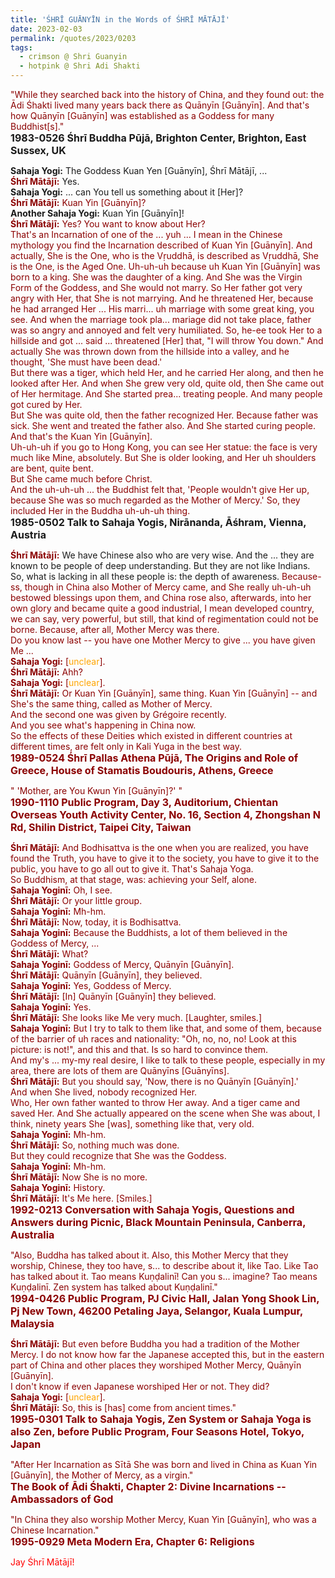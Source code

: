 ```yaml
---
title: 'ŚHRĪ GUĀNYĪN in the Words of ŚHRĪ MĀTĀJĪ'
date: 2023-02-03
permalink: /quotes/2023/0203
tags:
  - crimson @ Shri Guanyin
  - hotpink @ Shri Adi Shakti
---
```


<div class="para-divider"></div>

<p>
<font color="DarkRed">"While they searched back into the history of China, and they found out: the Ādi Śhakti lived many years back there as Quānyīn [Guānyīn]. And that's how Quānyīn [Guānyīn] was established as a Goddess for many Buddhist[s]."</font><br>
<font size="+0"><b>1983-0526 Śhrī Buddha Pūjā, Brighton Center, Brighton, East Sussex, UK</b></font>
</p>

<div class="para-divider"></div>

<p>
<b>Sahaja Yogi:</b> The Goddess Kuan Yen [Guānyīn], Śhrī Mātājī, ...<br>
<font color="DarkRed"><b>Śhrī Mātājī:</b></font> Yes.<br>
<b>Sahaja Yogi:</b> ... can You tell us something about it [Her]?<br>
<font color="DarkRed"><b>Śhrī Mātājī:</b></font> <font color="DarkRed"> Kuan Yin [Guānyīn]?</font><br>
<b>Another Sahaja Yogi:</b> Kuan Yin [Guānyīn]!<br>
<font color="DarkRed"><b>Śhrī Mātājī:</b></font> <font color="DarkRed">Yes? You want to know about Her?<br>
That's an Incarnation of one of the ... yuh ... I mean in the Chinese mythology you find the Incarnation described of Kuan Yin [Guānyīn]. And actually, She is the One, who is the Vṛuddhā, is described as Vṛuddhā, She is the One, is the Aged One. Uh-uh-uh because uh Kuan Yin [Guānyīn] was born to a king. She was the daughter of a king. And She was the Virgin Form of the Goddess, and She would not marry. So Her father got very angry with Her, that She is not marrying. And he threatened Her, because he had arranged Her ... His marri... uh marriage with some great king, you see. And when the marriage took pla... mariage did not take place, father was so angry and annoyed and felt very humiliated. So, he-ee took Her to a hillside and got ... said ... threatened [Her] that, "I will throw You down." And actually She was thrown down from the hillside into a valley, and he thought, 'She must have been dead.'<br>
But there was a tiger, which held Her, and he carried Her along, and then he looked after Her. And when She grew very old, quite old, then She came out of Her hermitage. And She started prea... treating people. And many people got cured by Her.<br>
But She was quite old, then the father recognized Her. Because father was sick. She went and treated the father also. And She started curing people.<br>
And that's the Kuan Yin [Guānyīn].<br>
Uh-uh-uh if you go to Hong Kong, you can see Her statue: the face is very much like Mine, absolutely. But She is older looking, and Her uh shoulders are bent, quite bent.<br>
But She came much before Christ.<br>
And the uh-uh-uh ... the Buddhist felt that, 'People wouldn't give Her up, because She was so much regarded as the Mother of Mercy.' So, they included Her in the Buddha uh-uh-uh thing.</font><br>
<font size="+0"><b>1985-0502 Talk to Sahaja Yogis, Nirānanda, Āśhram, Vienna, Austria</b></font>
</p>

<div class="para-divider"></div>

<p>
<font color="DarkRed"><b>Śhrī Mātājī:</b></font> We have Chinese also who are very wise. And the ... they are known to be people of deep understanding. But they are not like Indians.<br>
So, what is lacking in all these people is: the depth of awareness. <font color="DarkRed">Because-ss, though in China also Mother of Mercy came, and She really uh-uh-uh bestowed blessings upon them, and China rose also, afterwards, into her own glory and became quite a good industrial, I mean developed country, we can say, very powerful, but still, that kind of regimentation could not be borne. Because, after all, Mother Mercy was there.</font><br>
<font color="DarkRed"><font color="DarkRed">Do you know last -- you have one Mother Mercy to give ... you have given Me ...</font><br>
<b>Sahaja Yogi:</b> [<font color="orange">unclear</font>].<br>
<font color="DarkRed"><b>Śhrī Mātājī:</b></font> Ahh?<br>
<b>Sahaja Yogi:</b> [<font color="orange">unclear</font>].<br>
<font color="DarkRed"><b>Śhrī Mātājī:</b></font> <font color="DarkRed">Or Kuan Yin [Guānyīn], same thing. Kuan Yin [Guānyīn] -- and She's the same thing, called as Mother of Mercy.</font><br>
And the second one was given by Grégoire recently.<br>
And you see what's happening in China now.<br>
So the effects of these Deities which existed in different countries at different times, are felt only in Kali Yuga in the best way.<br>
<font size="+0"><b>1989-0524 Śhrī Pallas Athena Pūjā, The Origins and Role of Greece, House of Stamatis Boudouris, Athens, Greece</b></font>
</p>

<div class="para-divider"></div>

<p>
<font color="DarkRed">" 'Mother, are You Kwun Yin [Guānyīn]?' "</font><br>
<font size="+0"><b>1990-1110 Public Program, Day 3, Auditorium, Chientan Overseas Youth Activity Center, No. 16, Section 4, Zhongshan N Rd, Shilin District, Taipei City, Taiwan</b></font>
</p>

<div class="para-divider"></div>

<p>
<font color="DarkRed"><b>Śhrī Mātājī:</b></font> And Bodhisattva is the one when you are realized, you have found the Truth, you have to give it to the society, you have to give it to the public, you have to go all out to give it. That's Sahaja Yoga.<br>
So Buddhism, at that stage, was: achieving your Self, alone.<br>
<b>Sahaja Yoginī:</b> Oh, I see.<br>
<font color="DarkRed"><b>Śhrī Mātājī:</b></font> Or your little group.<br>
<b>Sahaja Yoginī:</b> Mh-hm.<br>
<font color="DarkRed"><b>Śhrī Mātājī:</b></font> Now, today, it is Bodhisattva.<br>
<b>Sahaja Yoginī:</b> Because the Buddhists, a lot of them believed in the Goddess of Mercy, ...<br>
<font color="DarkRed"><b>Śhrī Mātājī:</b></font> What?<br>
<b>Sahaja Yoginī:</b> Goddess of Mercy, Quānyīn [Guānyīn].<br>
<font color="DarkRed"><b>Śhrī Mātājī:</b></font> <font color="DarkRed">Quānyīn [Guānyīn], they believed.</font><br> 
<b>Sahaja Yoginī:</b> Yes, Goddess of Mercy.<br>
<font color="DarkRed"><b>Śhrī Mātājī:</b></font> <font color="DarkRed">[In] Quānyīn [Guānyīn] they believed.</font><br>
<b>Sahaja Yoginī:</b> Yes.<br>
<font color="DarkRed"><b>Śhrī Mātājī:</b></font> <font color="DarkRed">She looks like Me very much.</font> [Laughter, smiles.]<br> 
<b>Sahaja Yoginī:</b> But I try to talk to them like that, and some of them, because of the barrier of uh races and nationality: "Oh, no, no, no! Look at this picture: is not!", and this and that. Is so hard to convince them.<br>
And my's ... my-my real desire, I like to talk to these people, especially in my area, there are lots of them are Quānyīns [Guānyīns].<br>
<font color="DarkRed"><b>Śhrī Mātājī:</b></font> <font color="DarkRed">But you should say, 'Now, there is no Quānyīn [Guānyīn].'<br>
And when She lived, nobody recognized Her.<br>
Who, Her own father wanted to throw Her away. And a tiger came and saved Her. And She actually appeared on the scene when She was about, I think, ninety years She [was], something like that, very old.</font><br>
<b>Sahaja Yoginī:</b> Mh-hm.<br>
<font color="DarkRed"><b>Śhrī Mātājī:</b></font> So, nothing much was done.<br>
<font color="DarkRed">But they could recognize that She was the Goddess.</font><br>
<b>Sahaja Yoginī:</b> Mh-hm.<br>
<font color="DarkRed"><b>Śhrī Mātājī:</b></font> <font color="DarkRed">Now She is no more.</font><br> 
<b>Sahaja Yoginī:</b> History.<br>
<font color="DarkRed"><b>Śhrī Mātājī:</b></font> It's Me here. [Smiles.]<br>
<font size="+0"><b>1992-0213 Conversation with Sahaja Yogis, Questions and Answers during Picnic, Black Mountain Peninsula, Canberra, Australia</b></font>
</p>

<div class="para-divider"></div>

<p>
"Also, Buddha has talked about it. <font color="DarkRed">Also, this Mother Mercy that they worship, Chinese, they too have, s... to describe about it, like Tao.</font> Like Tao has talked about it. Tao means Kuṇḍalinī! Can you s... imagine? Tao means Kuṇḍalinī. Zen system has talked about Kuṇḍalinī."<br>
<font size="+0"><b>1994-0426 Public Program, PJ Civic Hall, Jalan Yong Shook Lin, Pj New Town, 46200 Petaling Jaya, Selangor, Kuala Lumpur, Malaysia</b></font>
</p>

<div class="para-divider"></div>

<p>
<font color="DarkRed"><b>Śhrī Mātājī:</b></font> <font color="DarkRed">But even before Buddha you had a tradition of the Mother Mercy. I do not know how far the Japanese accepted this, but in the eastern part of China and other places they worshiped Mother Mercy, Quānyīn [Guānyīn].<br>
I don't know if even Japanese worshiped Her or not. They did?</font><br>
<b>Sahaja Yogi:</b> [<font color="orange">unclear</font>].<br>
<font color="DarkRed"><b>Śhrī Mātājī:</b></font> So, this is [has] come from ancient times."<br>
<font size="+0"><b>1995-0301 Talk to Sahaja Yogis, Zen System or Sahaja Yoga is also Zen, before Public Program, Four Seasons Hotel, Tokyo, Japan</b></font>
</p>

<div class="para-divider"></div>

<p>
<font color="DarkRed">"After Her Incarnation as Sītā She was born and lived in China as Kuan Yin [Guānyīn], the Mother of Mercy, as a virgin."</font><br>
<font size="+0"><b>The Book of Ādi Śhakti, Chapter 2: Divine Incarnations -- Ambassadors of God</b></font>
</p>

<div class="para-divider"></div>

<p>
<font color="DarkRed">"In China they also worship Mother Mercy, Kuan Yin [Guānyīn], who was a Chinese Incarnation."</font><br>
<font size="+0"><b>1995-0929 Meta Modern Era, Chapter 6: Religions</b></font>
</p>

<div class="para-divider"></div>

<p style="color:red;">Jay Śhrī Mātājī!<br></p>